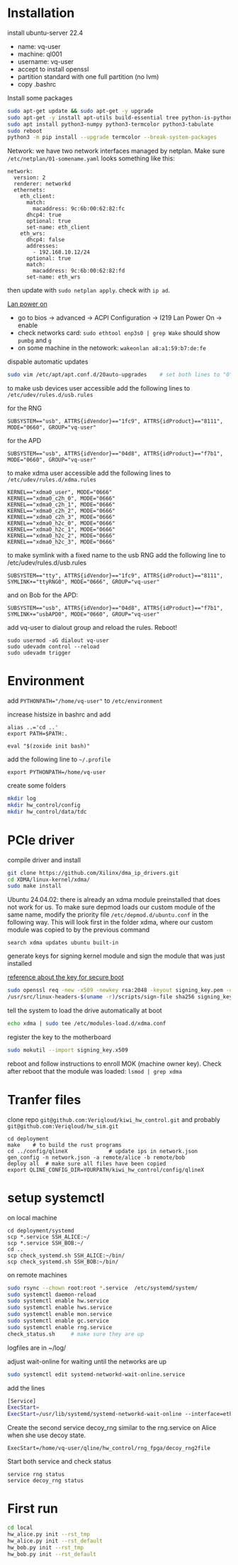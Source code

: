 
# Installation

install ubuntu-server 22.4

- name: vq-user
- machine: ql001
- username: vq-user
- accept to install openssl
- partition standard with one full partition (no lvm)
- copy .bashrc


Install some packages

~~~~.bash
sudo apt-get update && sudo apt-get -y upgrade
sudo apt-get -y install apt-utils build-essential tree python-is-python3 openssl fio neofetch zoxide ipython python3-pip
sudo apt install python3-numpy python3-termcolor python3-tabulate
sudo reboot
python3 -m pip install --upgrade termcolor --break-system-packages
~~~~


Network: we have two network interfaces managed by netplan. Make sure `/etc/netplan/01-somename.yaml` looks something like this:

```
network:
  version: 2
  renderer: networkd
  ethernets:
    eth_client:
      match:
        macaddress: 9c:6b:00:62:82:fc
      dhcp4: true
      optional: true
      set-name: eth_client
    eth_wrs:
      dhcp4: false
      addresses:
        - 192.168.10.12/24
      optional: true
      match:
        macaddress: 9c:6b:00:62:82:fd
      set-name: eth_wrs
```

then update with `sudo netplan apply`. check with `ip ad`.

[Lan power on](https://www.claudiokuenzler.com/blog/1208/how-to-enable-wake-on-lan-wol-asrock-b550-motherboard-linux)

- go to bios -> advanced -> ACPI Configuration -> I219 Lan Power On -> enable
- check networks card: `sudo ethtool enp3s0 | grep Wake` should show `pumbg` and `g`
- on some machine in the netowork: `wakeonlan a8:a1:59:b7:de:fe`

dispable automatic updates

~~~~.bash
sudo vim /etc/apt/apt.conf.d/20auto-upgrades    # set both lines to "0"
~~~~

to make usb devices user accessible add the following lines to `/etc/udev/rules.d/usb.rules` 

for the RNG 

`SUBSYSTEM=="usb", ATTRS{idVendor}=="1fc9", ATTRS{idProduct}=="8111", MODE="0660", GROUP="vq-user"`

for the APD

`SUBSYSTEM=="usb", ATTRS{idVendor}=="04d8", ATTRS{idProduct}=="f7b1", MODE="0660", GROUP="vq-user"`

to make xdma user accessible add the following lines to `/etc/udev/rules.d/xdma.rules` 

~~~~
KERNEL=="xdma0_user", MODE="0666"
KERNEL=="xdma0_c2h_0", MODE="0666"
KERNEL=="xdma0_c2h_1", MODE="0666"
KERNEL=="xdma0_c2h_2", MODE="0666"
KERNEL=="xdma0_c2h_3", MODE="0666"
KERNEL=="xdma0_h2c_0", MODE="0666"
KERNEL=="xdma0_h2c_1", MODE="0666"
KERNEL=="xdma0_h2c_2", MODE="0666"
KERNEL=="xdma0_h2c_3", MODE="0666"
~~~~

to make symlink with a fixed name to the usb RNG add the following line to /etc/udev/rules.d/usb.rules

```
SUBSYSTEM=="tty", ATTRS{idVendor}=="1fc9", ATTRS{idProduct}=="8111", SYMLINK+="ttyRNG0", MODE="0666", GROUP="vq-user"
```

and on Bob for the APD:

```
SUBSYSTEM=="usb", ATTRS{idVendor}=="04d8", ATTRS{idProduct}=="f7b1", SYMLINK+="usbAPD0", MODE="0660", GROUP="vq-user"
```

add vq-user to dialout group and reload the rules. Reboot!
```
sudo usermod -aG dialout vq-user
sudo udevadm control --reload
sudo udevadm trigger
```

# Environment

add `PYTHONPATH="/home/vq-user"` to `/etc/environment`

increase histsize in bashrc and add

```
alias ..='cd ..'
export PATH=$PATH:.

eval "$(zoxide init bash)"

```

add the following line to `~/.profile`

```
export PYTHONPATH=/home/vq-user
```

create some folders

```.bash
mkdir log
mkdir hw_control/config
mkdir hw_control/data/tdc
```


# PCIe driver

compile driver and install 

~~~~.bash
git clone https://github.com/Xilinx/dma_ip_drivers.git
cd XDMA/linux-kernel/xdma/
sudo make install
~~~~

Ubuntu 24.04.02: there is already an xdma module preinstalled that does not work for us. To make sure depmod loads our custom module of the same name, modify the priority file `/etc/depmod.d/ubuntu.conf` in the following way. This will look first in the folder xdma, where our custom module was copied to by the previous command

```
search xdma updates ubuntu built-in
```

generate keys for signing kernel module and sign the module that was just installed

[reference about the key for secure boot](https://askubuntu.com/questions/760671/could-not-load-vboxdrv-after-upgrade-to-ubuntu-16-04-and-i-want-to-keep-secur/768310#768310)

~~~~.bash
sudo openssl req -new -x509 -newkey rsa:2048 -keyout signing_key.pem -outform DER -out signing_key.x509 -nodes -subj "/CN=Owner/"
/usr/src/linux-headers-$(uname -r)/scripts/sign-file sha256 signing_key.pem signing_key.x509 /lib/modules/$(uname -r)/xdma/xdma.ko
~~~~

tell the system to load the drive automatically at boot

```.bash
echo xdma | sudo tee /etc/modules-load.d/xdma.conf
```

register the key to the motherboard

~~~~.bash
sudo mokutil --import signing_key.x509
~~~~

reboot and follow instructions to enroll MOK (machine owner key). Check after reboot that the module was loaded: `lsmod | grep xdma`



# Tranfer files

clone repo `git@github.com:Veriqloud/kiwi_hw_control.git` and probably `git@github.com:Veriqloud/hw_sim.git`

```.bashrc
cd deployment
make    # to build the rust programs
cd ../config/qlineX             # update ips in network.json
gen_config -n network.json -a remote/alice -b remote/bob
deploy all  # make sure all files have been copied
export QLINE_CONFIG_DIR=YOURPATH/kiwi_hw_control/config/qlineX
```

# setup systemctl

on local machine

```.bahsrc
cd deployment/systemd
scp *.service SSH_ALICE:~/
scp *.service SSH_BOB:~/
cd ..
scp check_systemd.sh SSH_ALICE:~/bin/
scp check_systemd.sh SSH_BOB:~/bin/

```

on remote machines

```.bash
sudo rsync --chown root:root *.service  /etc/systemd/system/
sudo systemctl daemon-reload
sudo systemctl enable hw.service
sudo systemctl enable hws.service
sudo systemctl enable mon.service
sudo systemctl enable gc.service
sudo systemctl enable rng.service
check_status.sh     # make sure they are up
```

logfiles are in ~/log/

adjust wait-online for waiting until the networks are up

```.bash
sudo systemctl edit systemd-networkd-wait-online.service
```

add the lines

```.bash
[Service]
ExecStart=
ExecStart=/usr/lib/systemd/systemd-networkd-wait-online --interface=eth_wrs --interface=eth_client
```




Create the second service decoy_rng similar to the rng.service on Alice when she use decoy state.

```
ExecStart=/home/vq-user/qline/hw_control/rng_fpga/decoy_rng2file
```
Start both service and check status

```
service rng status
service decoy_rng status
```

# First run

```.bash
cd local
hw_alice.py init --rst_tmp
hw_alice.py init --rst_default
hw_bob.py init --rst_tmp
hw_bob.py init --rst_default
```



